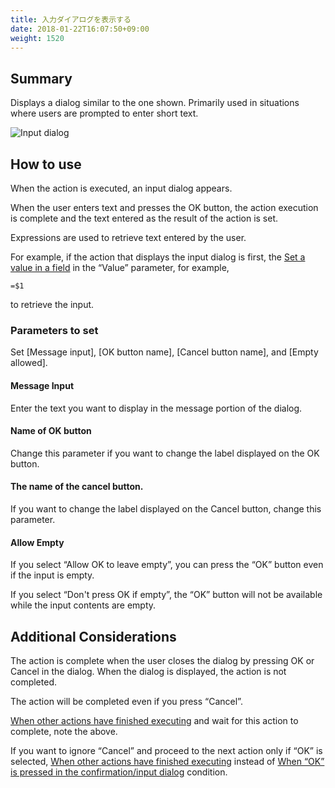 ```yaml
---
title: 入力ダイアログを表示する
date: 2018-01-22T16:07:50+09:00
weight: 1520
---
```

## Summary

Displays a dialog similar to the one shown. Primarily used in situations where users are prompted to enter short text.

![Input dialog](/images/ja/actions/other_ui/input_dialog/1.png)

## How to use

When the action is executed, an input dialog appears.

When the user enters text and presses the OK button, the action execution is complete and the text entered as the result of the action is set.

Expressions are used to retrieve text entered by the user.

For example, if the action that displays the input dialog is first, the [Set a value in a field](../../field/set_field_value/) in the “Value” parameter, for example,

```
=$1
```

to retrieve the input.

### Parameters to set

Set [Message input], [OK button name], [Cancel button name], and [Empty allowed].

#### Message Input

Enter the text you want to display in the message portion of the dialog.

#### Name of OK button

Change this parameter if you want to change the label displayed on the OK button.

#### The name of the cancel button.

If you want to change the label displayed on the Cancel button, change this parameter.

#### Allow Empty

If you select “Allow OK to leave empty”, you can press the “OK” button even if the input is empty.

If you select “Don't press OK if empty”, the “OK” button will not be available while the input contents are empty.

## Additional Considerations

The action is complete when the user closes the dialog by pressing OK or Cancel in the dialog. When the dialog is displayed, the action is not completed.

The action will be completed even if you press “Cancel”.

[When other actions have finished executing](../../../conditions/condition_other/when_action_complete/) and wait for this action to complete, note the above.

If you want to ignore “Cancel” and proceed to the next action only if “OK” is selected, [When other actions have finished executing](../../../conditions/condition_other/when_action_complete/) instead of [When “OK” is pressed in the confirmation/input dialog](../../../conditions/condition_other/is_confirm_dialog_ok/) condition.
